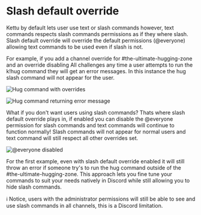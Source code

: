 # Slash default override

Kettu by default lets user use text or slash commands however, text commands respects slash commands permissions as if they where slash. Slash default override will override the default permissions (@everyone) allowing text commands to be used even if slash is not. 

For example, if you add a channel override for #the-ultimate-hugging-zone and an override disabling All challenges any time a user attempts to run the k!hug command they will get an error messages. In this instance the hug slash command will not appear for the user. 

![Hug command with overrides](https://cdn.discordapp.com/attachments/1089370527518433282/1096852389908201533/Discord_im912pjFYg.png)

![Hug command returning error message](https://cdn.discordapp.com/attachments/1089370527518433282/1096852693982642206/Discord_EPuG666OSH.png)

What if you don't want users using slash commands? Thats where slash default override plays in, if enabled you can disable the @everyone permission for slash commands and text commands will continue to function normally! Slash commands will not appear for normal users and text command will still respect all other overrides set. 

![@everyone disabled](https://cdn.discordapp.com/attachments/1089370527518433282/1096855197961166979/Discord_2IpOQvpuXa.png)


For the first example, even with slash default override enabled it will still throw an error if someone try's to run the hug command outside of the #the-ultimate-hugging-zone. This approach lets you fine tune your commands to suit your needs natively in Discord while still allowing you to hide slash commands. 

ℹ️ Notice, users with the administrator permissions will still be able to see and use slash commands in all channels, this is a Discord limitation. 